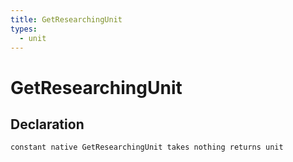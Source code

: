 ```yaml
---
title: GetResearchingUnit
types:
  - unit
---
```


# GetResearchingUnit

## Declaration

```jass
constant native GetResearchingUnit takes nothing returns unit
```
